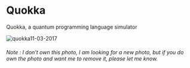 # Quokka
Quokka, a quantum programming language simulator

![quokka11-03-2017](https://user-images.githubusercontent.com/31264087/41176253-552c3e02-6b25-11e8-9433-5f93487b7d2e.jpg)

###### Note : I don't own this photo, I am looking for a new photo, but if you do own the photo and want me to remove it, please let me know.



